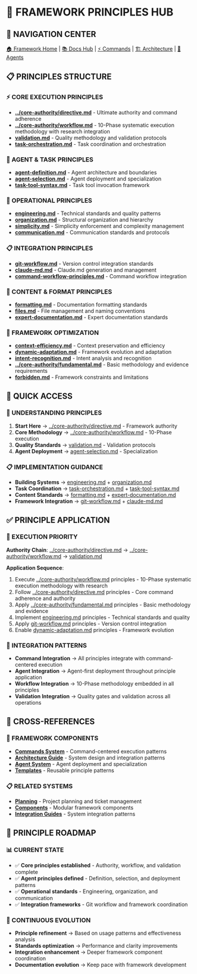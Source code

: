 # 🎯 FRAMEWORK PRINCIPLES HUB

## 🎯 NAVIGATION CENTER

[🏠 Framework Home](../../CLAUDE.md) | [📚 Docs Hub](../index.md) | [⚡ Commands](../../commands/index.md) | [🏗️ Architecture](../architecture/) | [🤖 Agents](../agents/)

## 📋 PRINCIPLES STRUCTURE

### ⚡ CORE EXECUTION PRINCIPLES
- **[../core-authority/directive.md](../core-authority/directive.md)** - Ultimate authority and command adherence
- **[../core-authority/workflow.md](../core-authority/workflow.md)** - 10-Phase systematic execution methodology with research integration
- **[validation.md](validation.md)** - Quality methodology and validation protocols
- **[task-orchestration.md](task-orchestration.md)** - Task coordination and orchestration

### 🤖 AGENT & TASK PRINCIPLES
- **[agent-definition.md](agent-definition.md)** - Agent architecture and boundaries
- **[agent-selection.md](agent-selection.md)** - Agent deployment and specialization
- **[task-tool-syntax.md](task-tool-syntax.md)** - Task tool invocation framework

### 🔧 OPERATIONAL PRINCIPLES
- **[engineering.md](../quality-assurance/engineering.md)** - Technical standards and quality patterns
- **[organization.md](../content-management/organization.md)** - Structural organization and hierarchy
- **[simplicity.md](simplicity.md)** - Simplicity enforcement and complexity management
- **[communication.md](../content-management/communication.md)** - Communication standards and protocols

### 📋 INTEGRATION PRINCIPLES
- **[git-workflow.md](git-workflow.md)** - Version control integration standards
- **[claude-md.md](claude-md.md)** - Claude.md generation and management
- **[command-workflow-principles.md](command-workflow-principles.md)** - Command workflow integration

### 📝 CONTENT & FORMAT PRINCIPLES
- **[formatting.md](../content-management/formatting.md)** - Documentation formatting standards
- **[files.md](../content-management/files.md)** - File management and naming conventions
- **[expert-documentation.md](expert-documentation.md)** - Expert documentation standards

### 🎯 FRAMEWORK OPTIMIZATION
- **[context-efficiency.md](context-efficiency.md)** - Context preservation and efficiency
- **[dynamic-adaptation.md](dynamic-adaptation.md)** - Framework evolution and adaptation
- **[intent-recognition.md](intent-recognition.md)** - Intent analysis and recognition
- **[../core-authority/fundamental.md](../core-authority/fundamental.md)** - Basic methodology and evidence requirements
- **[forbidden.md](forbidden.md)** - Framework constraints and limitations

## 🎯 QUICK ACCESS

### 🚀 UNDERSTANDING PRINCIPLES
1. **Start Here** → [../core-authority/directive.md](../core-authority/directive.md) - Framework authority
2. **Core Methodology** → [../core-authority/workflow.md](../core-authority/workflow.md) - 10-Phase execution
3. **Quality Standards** → [validation.md](validation.md) - Validation protocols
4. **Agent Deployment** → [agent-selection.md](agent-selection.md) - Specialization

### 📋 IMPLEMENTATION GUIDANCE
- **Building Systems** → [engineering.md](../quality-assurance/engineering.md) + [organization.md](../content-management/organization.md)
- **Task Coordination** → [task-orchestration.md](task-orchestration.md) + [task-tool-syntax.md](task-tool-syntax.md)
- **Content Standards** → [formatting.md](../content-management/formatting.md) + [expert-documentation.md](../agent-orchestration/expert-documentation.md)
- **Framework Integration** → [git-workflow.md](git-workflow.md) + [claude-md.md](claude-md.md)

## ✅ PRINCIPLE APPLICATION

### 🎯 EXECUTION PRIORITY
**Authority Chain**: [../core-authority/directive.md](../core-authority/directive.md) → [../core-authority/workflow.md](../core-authority/workflow.md) → [validation.md](validation.md)

**Application Sequence**:
1. Execute [../core-authority/workflow.md](../core-authority/workflow.md) principles - 10-Phase systematic execution methodology with research
2. Follow [../core-authority/directive.md](../core-authority/directive.md) principles - Core command adherence and authority
3. Apply [../core-authority/fundamental.md](../core-authority/fundamental.md) principles - Basic methodology and evidence
4. Implement [engineering.md](../quality-assurance/engineering.md) principles - Technical standards and quality
5. Apply [git-workflow.md](git-workflow.md) principles - Version control integration
6. Enable [dynamic-adaptation.md](dynamic-adaptation.md) principles - Framework evolution

### 🔄 INTEGRATION PATTERNS
- **Command Integration** → All principles integrate with command-centered execution
- **Agent Integration** → Agent-first deployment throughout principle application
- **Workflow Integration** → 10-Phase methodology embedded in all principles
- **Validation Integration** → Quality gates and validation across all operations

## 🔗 CROSS-REFERENCES

### 🎯 FRAMEWORK COMPONENTS
- **[Commands System](../../commands/index.md)** - Command-centered execution patterns
- **[Architecture Guide](../architecture/)** - System design and integration patterns
- **[Agent System](../agents/)** - Agent deployment and specialization
- **[Templates](../templates/)** - Reusable principle patterns

### 📋 RELATED SYSTEMS
- **[Planning](../planning/)** - Project planning and ticket management
- **[Components](../components/)** - Modular framework components
- **[Integration Guides](../architecture/systems-integration.md)** - System integration patterns

## 🎯 PRINCIPLE ROADMAP

### 📊 CURRENT STATE
- ✅ **Core principles established** - Authority, workflow, and validation complete
- ✅ **Agent principles defined** - Definition, selection, and deployment patterns
- ✅ **Operational standards** - Engineering, organization, and communication
- ✅ **Integration frameworks** - Git workflow and framework coordination

### 🚀 CONTINUOUS EVOLUTION
- **Principle refinement** → Based on usage patterns and effectiveness analysis
- **Standards optimization** → Performance and clarity improvements
- **Integration enhancement** → Deeper framework component coordination
- **Documentation evolution** → Keep pace with framework development


